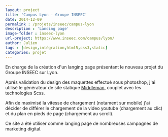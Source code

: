 ```yaml
---
layout: project
title: 'Campus Lyon - Groupe INSEEC'
date: 2014-12-09
permalink : /projets/inseec/campus-lyon
description : 'Landing page'
image-folder : inseec-lyon
url-project: https://www.inseec.com/campus/lyon/
author: Julien
tags : [design,intégration,html5,css3,static]
categories: projet
---
```


En charge de la création d'un langing page présentant le nouveau projet du Groupe INSEEC sur Lyon.

Aprés validation du design des maquettes effectué sous photoshop, j'ai utilisé le générateur de site statique [Middleman](https://middlemanapp.com), couplet avec les technologies Scss.

Afin de maximisé la vitesse de chargement (notament sur mobile) j'ai décider de différer le chargement de la video youtube (chargement au clic) et du plan en pieds de page (chargement au scroll).

Ce site a été utiliser comme langing page de nombreuses campagnes de marketing digital.



